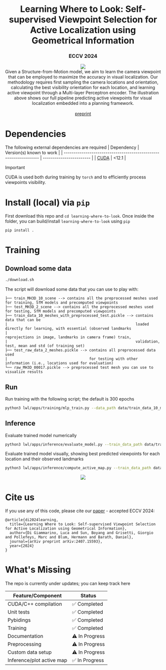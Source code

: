<div align="center">
    <h1>Learning Where to Look: Self-supervised Viewpoint Selection for Active Localization using Geometrical Information</h1>
    <h3>ECCV 2024</h3>
    <div align="center">
        <a href="https://github.com/rvp-group/learning-where-to-look"><img src="assets/pipeline.png"/></a>   
    </div>
    Given a Structure-from-Motion model, we aim to learn the camera viewpoint that can be employed to maximize the accuracy in visual localization. 
    Our methodology requires first sampling the camera locations and orientation, calculating the best visibility orientation for each location,
    and learning active viewpoint through a Multi-layer Perceptron encoder. The illustration above shows our full pipeline predicting active viewpoints for visual 
    localization embedded into a planning framework.
    <br />   
    <br />   
    <a href="https://arxiv.org/abs/2407.15593">preprint</a>
</div>


# Dependencies
The following external dependencies are required
| Dependency                                                        | Version(s) known to work |
| ----------------------------------------------------------------- | ------------------------ |
| [CUDA](https://developer.nvidia.com/cuda-12-1-0-download-archive) | <12.1                    |

>[!IMPORTANT]
 >CUDA is used both during training by `torch` and to efficiently process viewpoints visibility. 

# Install (local) via `pip`

First download this repo and `cd learning-where-to-look`. Once inside the folder, you can build/install `learning-where-to-look` using `pip`
```bash
pip install .
```

# Training

## Download some data

```bash
./download.sh 
```

The script will download some data that you can use to play with:
```
├── train_MH3D_10_scene --> contains all the preprocessed meshes used for training, SfM models and precomputed viewpoints
├── test_MH3D_2_scene --> contains all the preprocessed meshes used for testing, SfM models and precomputed viewpoints
├── train_data_10_meshes_with_preprocessed_test.pickle --> contains data that can be
|                                                          loaded directly for learning, with essential (observed landmarks 
|                                                          reprojections in image, landmarks in camera frame) train, 
|                                                          validation, test, mean and std (of training set)
├── test_raw_data_2_meshes.pickle --> contains all preprocessed data used 
|                                     for testing with other information (i.e., locations used for evaluation)
└── raw_MH3D_00017.pickle --> preprocessed test mesh you can use to visualize results
```

## Run

Run training with the following script; the default is 300 epochs

```bash
python3 lwl/apps/training/mlp_train.py --data_path data/train_data_10_meshes_with_preprocessed_test.pickle --test_data_path data/test_raw_data_2_meshes.pickle --checkpoint_path data/mymodels/tmp_training
```

## Inference
Evaluate trained model numerically

```bash
python3 lwl/apps/inference/evaluate_model.py --train_data_path data/train_data_10_meshes_with_preprocessed_test.pickle --evaluate_data_path data/raw_MH3D_00017.pickle --model_dir data/model/
```

Evaluate trained model visually, showing best predicted viewpoints for each location and their observed landmarks
```bash
python3 lwl/apps/inference/compute_active_map.py --train_data_path data/train_data_10_meshes_with_preprocessed_test.pickle --evaluate_data_path data/raw_MH3D_00017.pickle --model_dir data/model/ --enable_viz --config_path configurations/sampler_matterport_1.cfg --landmarks data/test_MH3D_2_scene/MH3D_00017/sparse/0/points3D.txt
```

<div align="center">
        <a href="https://github.com/rvp-group/learning-where-to-look"><img src="assets/active_map.gif"/></a>   
</div>

# Cite us
If you use any of this code, please cite our <a href="https://arxiv.org/abs/2407.15593">paper</a> - accepted ECCV 2024:

```
@article{di2024learning,
  title={Learning Where to Look: Self-supervised Viewpoint Selection for Active Localization using Geometrical Information},
  author={Di Giammarino, Luca and Sun, Boyang and Grisetti, Giorgio and Pollefeys, Marc and Blum, Hermann and Barath, Daniel},
  journal={arXiv preprint arXiv:2407.15593},
  year={2024}
}
```

# What's Missing
The repo is currently under updates; you can keep track here

| Feature/Component         | Status        |
| ------------------------- | ------------- |
| CUDA/C++ compilation      | ✅ Completed   |
| Unit tests                | ✅ Completed   |
| Pybidings                 | ✅ Completed   |
| Training                  | ✅ Completed   |
| Documentation             | ⚠️ In Progress |
| Preprocessing             | ⚠️ In Progress |
| Custom data setup         | ⚠️ In Progress |
| Inference/plot active map | ✅ In Progress |
